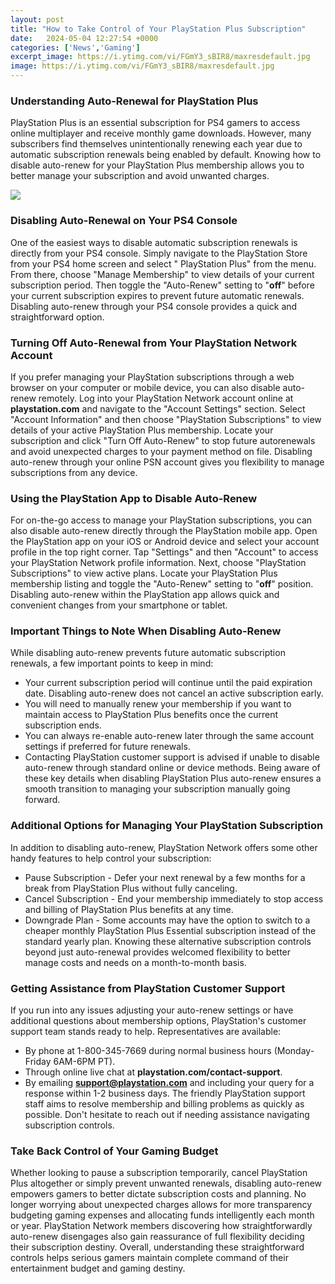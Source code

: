 ```yaml
---
layout: post
title: "How to Take Control of Your PlayStation Plus Subscription"
date:   2024-05-04 12:27:54 +0000
categories: ['News','Gaming']
excerpt_image: https://i.ytimg.com/vi/FGmY3_sBIR8/maxresdefault.jpg
image: https://i.ytimg.com/vi/FGmY3_sBIR8/maxresdefault.jpg
---
```


### Understanding Auto-Renewal for PlayStation Plus
PlayStation Plus is an essential subscription for PS4 gamers to access online multiplayer and receive monthly game downloads. However, many subscribers find themselves unintentionally renewing each year due to automatic subscription renewals being enabled by default. Knowing how to disable auto-renew for your PlayStation Plus membership allows you to better manage your subscription and avoid unwanted charges. 

![](https://i.ytimg.com/vi/4qCQSVex1tg/maxresdefault.jpg)
### Disabling Auto-Renewal on Your PS4 Console
One of the easiest ways to disable automatic subscription renewals is directly from your PS4 console. Simply navigate to the PlayStation Store from your PS4 home screen and select " PlayStation Plus" from the menu. From there, choose "Manage Membership" to view details of your current subscription period. Then toggle the "Auto-Renew" setting to "**off**" before your current subscription expires to prevent future automatic renewals. Disabling auto-renew through your PS4 console provides a quick and straightforward option.
### Turning Off Auto-Renewal from Your PlayStation Network Account 
If you prefer managing your PlayStation subscriptions through a web browser on your computer or mobile device, you can also disable auto-renew remotely. Log into your PlayStation Network account online at **playstation.com** and navigate to the "Account Settings" section. Select "Account Information" and then choose "PlayStation Subscriptions" to view details of your active PlayStation Plus membership. Locate your subscription and click "Turn Off Auto-Renew" to stop future autorenewals and avoid unexpected charges to your payment method on file. Disabling auto-renew through your online PSN account gives you flexibility to manage subscriptions from any device.
### Using the PlayStation App to Disable Auto-Renew
For on-the-go access to manage your PlayStation subscriptions, you can also disable auto-renew directly through the PlayStation mobile app. Open the PlayStation app on your iOS or Android device and select your account profile in the top right corner. Tap "Settings" and then "Account" to access your PlayStation Network profile information. Next, choose "PlayStation Subscriptions" to view active plans. Locate your PlayStation Plus membership listing and toggle the "Auto-Renew" setting to "**off**" position. Disabling auto-renew within the PlayStation app allows quick and convenient changes from your smartphone or tablet.
### Important Things to Note When Disabling Auto-Renew
While disabling auto-renew prevents future automatic subscription renewals, a few important points to keep in mind:
- Your current subscription period will continue until the paid expiration date. Disabling auto-renew does not cancel an active subscription early. 
- You will need to manually renew your membership if you want to maintain access to PlayStation Plus benefits once the current subscription ends. 
- You can always re-enable auto-renew later through the same account settings if preferred for future renewals. 
- Contacting PlayStation customer support is advised if unable to disable auto-renew through standard online or device methods.
Being aware of these key details when disabling PlayStation Plus auto-renew ensures a smooth transition to managing your subscription manually going forward.
### Additional Options for Managing Your PlayStation Subscription
In addition to disabling auto-renew, PlayStation Network offers some other handy features to help control your subscription:
- Pause Subscription - Defer your next renewal by a few months for a break from PlayStation Plus without fully canceling. 
- Cancel Subscription - End your membership immediately to stop access and billing of PlayStation Plus benefits at any time. 
- Downgrade Plan - Some accounts may have the option to switch to a cheaper monthly PlayStation Plus Essential subscription instead of the standard yearly plan.
Knowing these alternative subscription controls beyond just auto-renewal provides welcomed flexibility to better manage costs and needs on a month-to-month basis.
### Getting Assistance from PlayStation Customer Support
If you run into any issues adjusting your auto-renew settings or have additional questions about membership options, PlayStation's customer support team stands ready to help. Representatives are available:
- By phone at 1-800-345-7669 during normal business hours (Monday-Friday 6AM-6PM PT). 
- Through online live chat at **playstation.com/contact-support**. 
- By emailing **support@playstation.com** and including your query for a response within 1-2 business days.
The friendly PlayStation support staff aims to resolve membership and billing problems as quickly as possible. Don't hesitate to reach out if needing assistance navigating subscription controls.
### Take Back Control of Your Gaming Budget
Whether looking to pause a subscription temporarily, cancel PlayStation Plus altogether or simply prevent unwanted renewals, disabling auto-renew empowers gamers to better dictate subscription costs and planning. No longer worrying about unexpected charges allows for more transparency budgeting gaming expenses and allocating funds intelligently each month or year. PlayStation Network members discovering how straightforwardly auto-renew disengages also gain reassurance of full flexibility deciding their subscription destiny. Overall, understanding these straightforward controls helps serious gamers maintain complete command of their entertainment budget and gaming destiny.